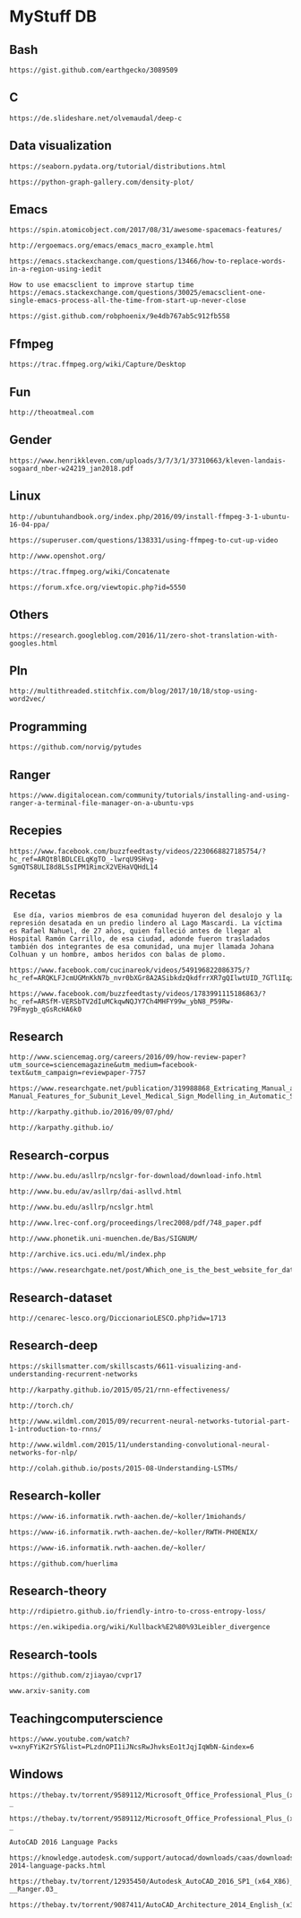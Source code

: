 # MyStuff DB


## Bash
```
https://gist.github.com/earthgecko/3089509
```


## C
```
https://de.slideshare.net/olvemaudal/deep-c
```


## Data visualization
```
https://seaborn.pydata.org/tutorial/distributions.html
```

```
https://python-graph-gallery.com/density-plot/
```


## Emacs
```
https://spin.atomicobject.com/2017/08/31/awesome-spacemacs-features/
```

```
http://ergoemacs.org/emacs/emacs_macro_example.html
```

```
https://emacs.stackexchange.com/questions/13466/how-to-replace-words-in-a-region-using-iedit
```

```
How to use emacsclient to improve startup time
https://emacs.stackexchange.com/questions/30025/emacsclient-one-single-emacs-process-all-the-time-from-start-up-never-close
```

```
https://gist.github.com/robphoenix/9e4db767ab5c912fb558
```


## Ffmpeg
```
https://trac.ffmpeg.org/wiki/Capture/Desktop
```


## Fun
```
http://theoatmeal.com
```


## Gender
```
https://www.henrikkleven.com/uploads/3/7/3/1/37310663/kleven-landais-sogaard_nber-w24219_jan2018.pdf
```


## Linux
```
http://ubuntuhandbook.org/index.php/2016/09/install-ffmpeg-3-1-ubuntu-16-04-ppa/
```

```
https://superuser.com/questions/138331/using-ffmpeg-to-cut-up-video
```

```
http://www.openshot.org/
```

```
https://trac.ffmpeg.org/wiki/Concatenate
```

```
https://forum.xfce.org/viewtopic.php?id=5550
```


## Others
```
https://research.googleblog.com/2016/11/zero-shot-translation-with-googles.html
```


## Pln
```
http://multithreaded.stitchfix.com/blog/2017/10/18/stop-using-word2vec/
```


## Programming
```
https://github.com/norvig/pytudes
```


## Ranger
```
https://www.digitalocean.com/community/tutorials/installing-and-using-ranger-a-terminal-file-manager-on-a-ubuntu-vps
```


## Recepies
```
https://www.facebook.com/buzzfeedtasty/videos/2230668827185754/?hc_ref=ARQtBlBDLCELqKgTO_-lwrqU9SHvg-SgmQTS8ULI8d8LSsIPM1RimcX2VEHaVQHdL14
```


## Recetas
```
 Ese día, varios miembros de esa comunidad huyeron del desalojo y la represión desatada en un predio lindero al Lago Mascardi. La víctima es Rafael Nahuel, de 27 años, quien falleció antes de llegar al Hospital Ramón Carrillo, de esa ciudad, adonde fueron trasladados también dos integrantes de esa comunidad, una mujer llamada Johana Colhuan y un hombre, ambos heridos con balas de plomo.
```

```
https://www.facebook.com/cucinareok/videos/549196822086375/?hc_ref=ARQKLFJcmUGMnKkN7b_nvr0bXGr8A2ASibkdzQkdfrrXR7gQIlwtUID_7GTl1Iqz3_k
```

```
https://www.facebook.com/buzzfeedtasty/videos/1783991115186863/?hc_ref=ARSfM-VERSbTV2dIuMCkqwNQJY7Ch4MHFY99w_ybN8_P59Rw-79Fmygb_qGsRcHA6k0
```


## Research
```
http://www.sciencemag.org/careers/2016/09/how-review-paper?utm_source=sciencemagazine&utm_medium=facebook-text&utm_campaign=reviewpaper-7757
```

```
https://www.researchgate.net/publication/319988868_Extricating_Manual_and_Non-Manual_Features_for_Subunit_Level_Medical_Sign_Modelling_in_Automatic_Sign_Language_Classification_and_Recognition
```

```
http://karpathy.github.io/2016/09/07/phd/
```

```
http://karpathy.github.io/
```


## Research-corpus
```
http://www.bu.edu/asllrp/ncslgr-for-download/download-info.html
```

```
http://www.bu.edu/av/asllrp/dai-asllvd.html
```

```
http://www.bu.edu/asllrp/ncslgr.html
```

```
http://www.lrec-conf.org/proceedings/lrec2008/pdf/748_paper.pdf
```

```
http://www.phonetik.uni-muenchen.de/Bas/SIGNUM/
```

```
http://archive.ics.uci.edu/ml/index.php
```

```
https://www.researchgate.net/post/Which_one_is_the_best_website_for_datasets_I_need_a_dataset_related_to_Iris_image
```


## Research-dataset
```
http://cenarec-lesco.org/DiccionarioLESCO.php?idw=1713
```


## Research-deep
```
https://skillsmatter.com/skillscasts/6611-visualizing-and-understanding-recurrent-networks
```

```
http://karpathy.github.io/2015/05/21/rnn-effectiveness/
```

```
http://torch.ch/
```

```
http://www.wildml.com/2015/09/recurrent-neural-networks-tutorial-part-1-introduction-to-rnns/
```

```
http://www.wildml.com/2015/11/understanding-convolutional-neural-networks-for-nlp/
```

```
http://colah.github.io/posts/2015-08-Understanding-LSTMs/
```


## Research-koller
```
https://www-i6.informatik.rwth-aachen.de/~koller/1miohands/
```

```
https://www-i6.informatik.rwth-aachen.de/~koller/RWTH-PHOENIX/
```

```
https://www-i6.informatik.rwth-aachen.de/~koller/
```

```
https://github.com/huerlima
```


## Research-theory
```
http://rdipietro.github.io/friendly-intro-to-cross-entropy-loss/
```

```
https://en.wikipedia.org/wiki/Kullback%E2%80%93Leibler_divergence
```


## Research-tools
```
https://github.com/zjiayao/cvpr17
```

```
www.arxiv-sanity.com
```


## Teachingcomputerscience
```
https://www.youtube.com/watch?v=xnyFYiK2rSY&list=PLzdnOPI1iJNcsRwJhvksEo1tJqjIqWbN-&index=6
```


## Windows
```
https://thebay.tv/torrent/9589112/Microsoft_Office_Professional_Plus_(x64)_2013_Incl__Activator_-_
```

```
https://thebay.tv/torrent/9589112/Microsoft_Office_Professional_Plus_(x64)_2013_Incl__Activator_-_
```

```
AutoCAD 2016 Language Packs
```

```
https://knowledge.autodesk.com/support/autocad/downloads/caas/downloads/content/autocad-2014-language-packs.html
```

```
https://thebay.tv/torrent/12935450/Autodesk_AutoCAD_2016_SP1_(x64_X86)_Incl.Keygen_-__Ranger.03_
```

```
https://thebay.tv/torrent/9087411/AutoCAD_Architecture_2014_English_(x32)_amp_(x64)Bit_DeLtASn1p3r
```

